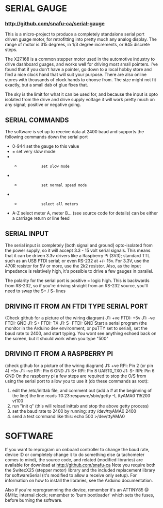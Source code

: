 # SERIAL GAUGE
### http://github.com/snafu-ca/serial-gauge

This is a micro-project to produce a completely standalone serial port
driven guage motor, for retrofitting into pretty much any analog display.
The range of motor is 315 degrees, in 1/3 degree increments, or 945 discrete
steps.

The X27.168 is a common stepper motor used in the automotive industry
to drive dashboard guages, and works well for driving most small pointers.
I've found that if you don't have a pointer, go down to a local hobby store
and find a nice clock hand that will suit your purpose. There are also 
online stores with thousands of clock hands to choose from.  The size might
not fit exactly, but a small dab of glue fixes that.

The sky is the limit for what it can be used for, and because the input
is opto isolated from the drive and drive supply voltage it will work
pretty much on any signal; positive or negative going.

## SERIAL COMMANDS

The software is set up to receive data at 2400 baud and supports the 
following commands down the serial port

* 0-944<newline>  set the gauge to this value 
* =               set very slow mode
* -               set slow mode
* +               set normal speed mode
* *               select all meters
* A-Z             select meter A, meter B... (see source code for details)
<newline> can be either a carriage return or line feed

## SERIAL INPUT

The serial input is completely [both signal and ground] opto-isolated from 
the power supply, so it will accept 3.3 - 15 volt serial signals. This means 
that it can be driven 3.3v drivers like a Raspberry Pi (3V3); standard TTL 
such as an USB FTDI serial; or even RS-232 at +/- 15v.  For 3.3V, use the 
470R resistor for 5V or more, use the 2k2 resistor.  Also, as the input 
impedance is relatively high, it's possible to drive a few gauges in parallel. 

The polarity for the serial port is positive = logic high. This is backwards
from RS-232, so if you're driving straight from an RS-232 source, you'll need
to swap the S+ / S- lines

## DRIVING IT FROM AN FTDI TYPE SERIAL PORT

(Check github for a picture of the wiring diagram)
J1: +ve		FTDI: +5v
J1: -ve		FTDI: GND
J1: S+		FTDI: TX
J1: S-		FTDI: GND
Start a serial program (the monitor in the Arduino dev environment, or puTTY set 
to serial), set the baud rate to 2400, and start typing. You wont see anything 
echoed back on the screen, but it should work when you type "500<enter>"

## DRIVING IT FROM A RASPBERRY PI

(check github for a picture of the wiring diagram)
J1: +ve		RPi: Pin 2 (or pin 4) +5v
J1: -ve		RPi: Pin 6 GND
J1: S+		RPi: Pin 8 UART0_TX0
J1: S-		RPi: Pin 6 GND
On the raspberry pi a few steps are required to stop the O/S from using the serial
port to allow you to use it (do these commands as root):
1. edit the /etc/inittab file, and comment out (add a # at the beginning of the line) 
the line reads T0:23:respawn:/sbin/getty -L ttyAMA0 115200 vt100
2. run "init q" (this will reload inittab and stop the above getty process)
3. set the baud rate to 2400 by running:  stty /dev/ttyAMA0 2400
4. send a test command like this: echo 500 >/dev/ttyAMA0

SOFTWARE
========
If you want to reprogram on onboard controller to change the baud rate, device ID
or completely change it to do something else (a tachometer comes to mind), the source 
code, and related (modified libraries) are available for download at 
http://github.com/snafu-ca
Note you require both the SwitecX25 (stepper motor) library and the included replacement 
library for softwareSerial (it's modified to allow a receive only setup). For information 
on how to install the libraries, see the Arduino documentation.

Also if you're reprogramming the device, remember it's an ATTINY85 @ 8MHz; internal clock;
remember to 'burn bootloader' which sets the fuses, before burning the software.



